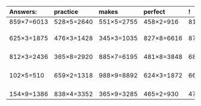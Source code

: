 | Answers: | practice | makes | perfect | ! |
| :--- | :--- | :--- | :--- | :--- |
| 859×7=6013 | 528×5=2640 | 551×5=2755 | 458×2=916 | 818×5=4090 | 
|   |   |   |   |   | 
|   |   |   |   |   | 
|   |   |   |   |   | 
| 625×3=1875 | 476×3=1428 | 345×3=1035 | 827×8=6616 | 872×3=2616 | 
|   |   |   |   |   | 
|   |   |   |   |   | 
|   |   |   |   |   | 
|   |   |   |   |   | 
| 812×3=2436 | 365×8=2920 | 885×7=6195 | 481×8=3848 | 683×7=4781 | 
|   |   |   |   |   | 
|   |   |   |   |   | 
|   |   |   |   |   | 
|   |   |   |   |   | 
| 102×5=510 | 659×2=1318 | 988×9=8892 | 624×3=1872 | 665×3=1995 | 
|   |   |   |   |   | 
|   |   |   |   |   | 
|   |   |   |   |   | 
|   |   |   |   |   | 
| 154×9=1386 | 838×4=3352 | 365×9=3285 | 465×2=930 | 470×7=3290 | 

